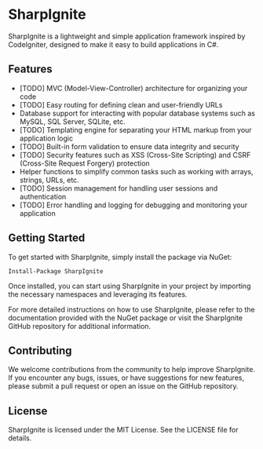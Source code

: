 # SharpIgnite

SharpIgnite is a lightweight and simple application framework inspired by CodeIgniter, designed to make it easy to build applications in C#.

## Features

* [TODO] MVC (Model-View-Controller) architecture for organizing your code
* [TODO] Easy routing for defining clean and user-friendly URLs
* Database support for interacting with popular database systems such as MySQL, SQL Server, SQLite, etc.
* [TODO] Templating engine for separating your HTML markup from your application logic
* [TODO] Built-in form validation to ensure data integrity and security
* [TODO] Security features such as XSS (Cross-Site Scripting) and CSRF (Cross-Site Request Forgery) protection
* Helper functions to simplify common tasks such as working with arrays, strings, URLs, etc.
* [TODO] Session management for handling user sessions and authentication
* [TODO] Error handling and logging for debugging and monitoring your application

## Getting Started

To get started with SharpIgnite, simply install the package via NuGet:

```
Install-Package SharpIgnite
```

Once installed, you can start using SharpIgnite in your project by importing the necessary namespaces and leveraging its features.

For more detailed instructions on how to use SharpIgnite, please refer to the documentation provided with the NuGet package or visit the SharpIgnite GitHub repository for additional information.

## Contributing

We welcome contributions from the community to help improve SharpIgnite. If you encounter any bugs, issues, or have suggestions for new features, please submit a pull request or open an issue on the GitHub repository.

## License

SharpIgnite is licensed under the MIT License. See the LICENSE file for details.
